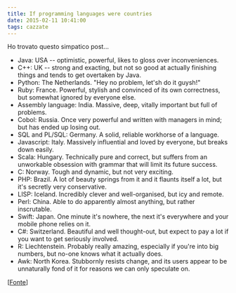 ```yaml
---
title: If programming languages were countries
date: 2015-02-11 10:41:00
tags: cazzate
---
```

Ho trovato questo simpatico post...

* Java: USA -- optimistic, powerful, likes to gloss over inconveniences.
* C++: UK -- strong and exacting, but not so good at actually finishing things and tends to get overtaken by Java.
* Python: The Netherlands. "Hey no problem, let'sh do it guysh!"
* Ruby: France. Powerful, stylish and convinced of its own correctness, but somewhat ignored by everyone else.
* Assembly language: India. Massive, deep, vitally important but full of problems.
* Cobol: Russia. Once very powerful and written with managers in mind; but has ended up losing out.
* SQL and PL/SQL: Germany. A solid, reliable workhorse of a language.
* Javascript: Italy. Massively influential and loved by everyone, but breaks down easily.
* Scala: Hungary. Technically pure and correct, but suffers from an unworkable obsession with grammar that will limit its future success.
* C: Norway. Tough and dynamic, but not very exciting.
* PHP: Brazil. A lot of beauty springs from it and it flaunts itself a lot, but it's secretly very conservative.
* LISP: Iceland. Incredibly clever and well-organised, but icy and remote.
* Perl: China. Able to do apparently almost anything, but rather inscrutable.
* Swift: Japan. One minute it's nowhere, the next it's everywhere and your mobile phone relies on it.
* C#: Switzerland. Beautiful and well thought-out, but expect to pay a lot if you want to get seriously involved.
* R: Liechtenstein. Probably really amazing, especially if you're into big numbers, but no-one knows what it actually does.
* Awk: North Korea. Stubbornly resists change, and its users appear to be unnaturally fond of it for reasons we can only speculate on.

[[Fonte](https://www.quora.com/If-programming-languages-were-countries-which-country-would-each-language-represent?srid=KO3)]
